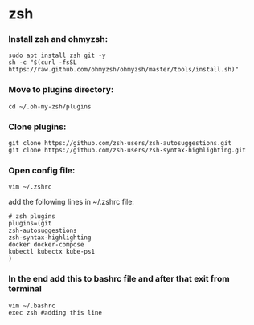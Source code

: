 # zsh

### Install zsh and ohmyzsh:
```
sudo apt install zsh git -y
sh -c "$(curl -fsSL https://raw.github.com/ohmyzsh/ohmyzsh/master/tools/install.sh)"
```

### Move to plugins directory:
```
cd ~/.oh-my-zsh/plugins
```

###  Clone plugins:
```
git clone https://github.com/zsh-users/zsh-autosuggestions.git
git clone https://github.com/zsh-users/zsh-syntax-highlighting.git
```
### Open config file:
```
vim ~/.zshrc
```
add the following lines in ~/.zshrc file:
```
# zsh plugins
plugins=(git
zsh-autosuggestions
zsh-syntax-highlighting
docker docker-compose
kubectl kubectx kube-ps1
)
```
### In the end add  this to bashrc file and after that exit from terminal
```
vim ~/.bashrc
exec zsh #adding this line
```
